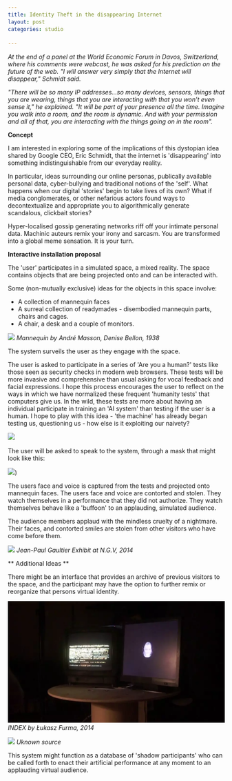 ```yaml
---
title: Identity Theft in the disappearing Internet
layout: post
categories: studio

---
```


_At the end of a panel at the World Economic Forum in Davos, Switzerland, where his comments were webcast, he was asked for his prediction on the future of the web. "I will answer very simply that the Internet will disappear," Schmidt said._

_"There will be so many IP addresses…so many devices, sensors, things that you are wearing, things that you are interacting with that you won’t even sense it," he explained. "It will be part of your presence all the time. Imagine you walk into a room, and the room is dynamic. And with your permission and all of that, you are interacting with the things going on in the room"._

**Concept**

I am interested in exploring some of the implications of this dystopian idea shared by Google CEO, Eric Schmidt, that the internet is 'disappearing' into something indistinguishable from our everyday reality.

In particular, ideas surrounding our online personas, publically available personal data, cyber-bullying and traditional notions of the 'self'. What happens when our digital 'stories' begin to take lives of its own? What if media conglomerates, or other nefarious actors found ways to decontextualize and appropriate you to algorithmically generate scandalous, clickbait stories?

Hyper-localised gossip generating networks riff off your intimate personal data. Machinic auteurs remix your irony and sarcasm. You are transformed into a global meme sensation. It is your turn.

**Interactive installation proposal**

The 'user' participates in a simulated space, a mixed reality. The space contains objects that are being projected onto and can be interacted with.


Some (non-mutually exclusive) ideas for the objects in this space involve:
* A collection of mannequin faces
* A surreal collection of readymades - disembodied mannequin parts, chairs and cages.
* A chair, a desk and a couple of monitors.

![](https://blondesongstress.files.wordpress.com/2014/02/andrc3a9-masson-surrealist-mannequin-head-in-a-cage-19381.jpg)
_Mannequin by André Masson, Denise Bellon, 1938_

The system surveils the user as they engage with the space.

The user is asked to participate in a series of 'Are you a human?' tests like those seen as security checks in modern web browsers. These tests will be more invasive and comprehensive than usual asking for vocal feedback and facial expressions. I hope this process encourages the user to reflect on the ways in which we have normalized these frequent 'humanity tests' that computers give us. In the wild, these tests are more about having an individual participate in training an 'AI system' than testing if the user is a human. I hope to play with this idea - 'the machine' has already began testing us, questioning us - how else is it exploiting our naivety?

![](http://cdn.access-ai.com/wp-content/uploads/2017/03/1417716998-google-says-rip-captcha-sort-of-610x500.jpg)

The user will be asked to speak to the system, through a mask that might look like this:

![](https://images-na.ssl-images-amazon.com/images/I/61dwPV5niOL._SY355_.jpg))

The users face and voice is captured from the tests and projected onto mannequin faces. The users face and voice are contorted and stolen.  They watch themselves in a performance that they did not authorize. They watch themselves behave like a 'buffoon' to an applauding, simulated audience.

The audience members applaud with the mindless cruelty of a nightmare. Their faces, and contorted smiles are stolen from other visitors who have come before them.

![](https://i.ytimg.com/vi/-l1EbxZNBfU/maxresdefault.jpg)
_Jean-Paul Gaultier Exhibit at N.G.V, 2014_


** Additional Ideas **

There might be an interface that provides an archive of previous visitors to the space, and the participant may have the option to further remix or reorganize that persons virtual identity.

![](/blog/assets/index.PNG)
_INDEX by Łukasz Furma, 2014_

![](https://i.ytimg.com/vi/lEtiuVVuWL8/maxresdefault.jpg)
_Uknown source_

This system might function as a database of 'shadow participants' who can be called forth to enact their artificial performance at any moment to an applauding virtual audience.
